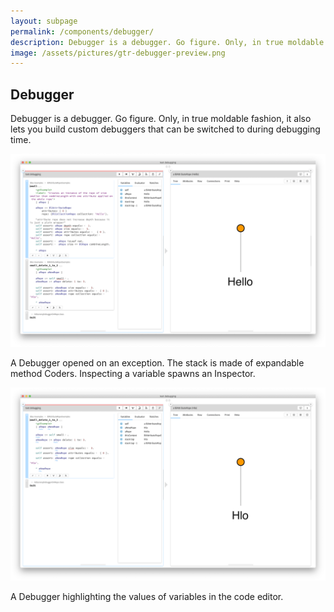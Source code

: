 ```yaml
---
layout: subpage
permalink: /components/debugger/
description: Debugger is a debugger. Go figure. Only, in true moldable fashion, it also lets you build custom debuggers that can be switched to during debugging time.
image: /assets/pictures/gtr-debugger-preview.png
---
```


<section id="debugger">
	<div class="container pt-5 pb-5 jumbotron-small">
    	<div class="row">
      		<div class="col-md-12">
      			<h1>Debugger</h1>
        		<p class="lead">Debugger is a debugger. Go figure. Only, in true moldable fashion, it also lets you build custom debuggers that can be switched to during debugging time.</p>
        		<div class="sample">
		          <img src="/assets/pictures/gtr-debugger-preview.png">
		          <div class="picture-caption">
		            <p>A Debugger opened on an exception. The stack is made of expandable method Coders. Inspecting a variable spawns an Inspector.</p>
		          </div>
		        </div>
		        <div class="sample">
		          <img src="/assets/pictures/gtr-debugger-annotations.png">
		          <div class="picture-caption">
		            <p>A Debugger highlighting the values of variables in the code editor.</p>
		          </div>
		        </div>
      		</div>
    	</div>
	</div>
</section>